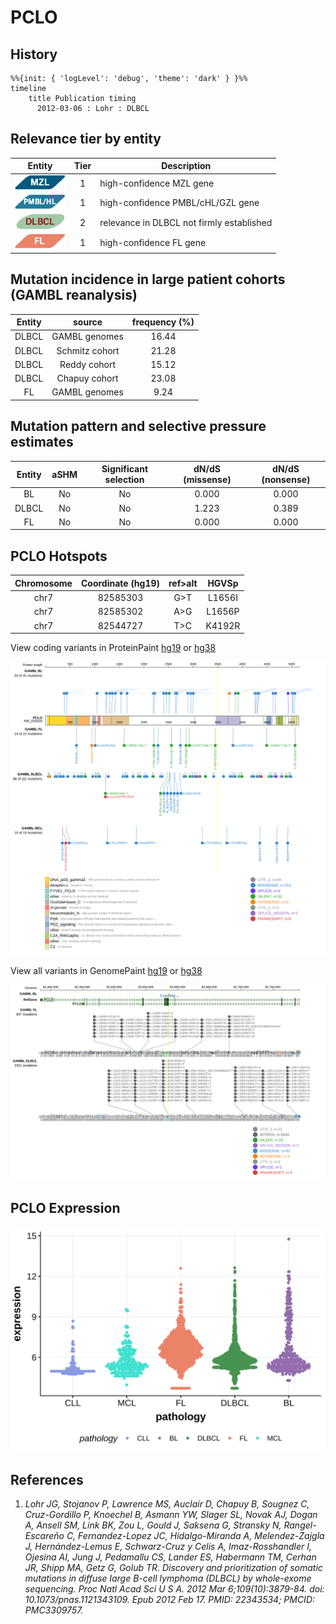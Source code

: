 # PCLO

## History
```mermaid
%%{init: { 'logLevel': 'debug', 'theme': 'dark' } }%%
timeline
    title Publication timing
      2012-03-06 : Lohr : DLBCL
```

## Relevance tier by entity

|Entity|Tier|Description                              |
|:------:|:----:|-----------------------------------------|
|![MZL](images/icons/MZL_tier1.png)|1|high-confidence MZL gene|
|![PMBL](images/icons/PMBL_tier1.png)|1|high-confidence PMBL/cHL/GZL gene|
|![DLBCL](images/icons/DLBCL_tier2.png) |2   |relevance in DLBCL not firmly established|
|![FL](images/icons/FL_tier1.png)    |1   |high-confidence FL gene                  |

## Mutation incidence in large patient cohorts (GAMBL reanalysis)

|Entity|source        |frequency (%)|
|:------:|:--------------:|:-------------:|
|DLBCL |GAMBL genomes |16.44        |
|DLBCL |Schmitz cohort|21.28        |
|DLBCL |Reddy cohort  |15.12        |
|DLBCL |Chapuy cohort |23.08        |
|FL    |GAMBL genomes | 9.24        |

## Mutation pattern and selective pressure estimates

|Entity|aSHM|Significant selection|dN/dS (missense)|dN/dS (nonsense)|
|:------:|:----:|:---------------------:|:----------------:|:----------------:|
|BL    |No  |No                   |0.000           |0.000           |
|DLBCL |No  |No                   |1.223           |0.389           |
|FL    |No  |No                   |0.000           |0.000           |


## PCLO Hotspots

| Chromosome |Coordinate (hg19) | ref>alt | HGVSp | 
 | :---:| :---: | :--: | :---: |
| chr7 | 82585303 | G>T | L1656I |
| chr7 | 82585302 | A>G | L1656P |
| chr7 | 82544727 | T>C | K4192R |

View coding variants in ProteinPaint [hg19](https://morinlab.github.io/LLMPP/GAMBL/PCLO_protein.html)  or [hg38](https://morinlab.github.io/LLMPP/GAMBL/PCLO_protein_hg38.html)

![](images/proteinpaint/PCLO_NM_033026.svg)

View all variants in GenomePaint [hg19](https://morinlab.github.io/LLMPP/GAMBL/PCLO.html)  or [hg38](https://morinlab.github.io/LLMPP/GAMBL/PCLO_hg38.html)

![](images/proteinpaint/PCLO.svg)

## PCLO Expression
![](images/gene_expression/PCLO_by_pathology.svg)

## References
1. *Lohr JG, Stojanov P, Lawrence MS, Auclair D, Chapuy B, Sougnez C, Cruz-Gordillo P, Knoechel B, Asmann YW, Slager SL, Novak AJ, Dogan A, Ansell SM, Link BK, Zou L, Gould J, Saksena G, Stransky N, Rangel-Escareño C, Fernandez-Lopez JC, Hidalgo-Miranda A, Melendez-Zajgla J, Hernández-Lemus E, Schwarz-Cruz y Celis A, Imaz-Rosshandler I, Ojesina AI, Jung J, Pedamallu CS, Lander ES, Habermann TM, Cerhan JR, Shipp MA, Getz G, Golub TR. Discovery and prioritization of somatic mutations in diffuse large B-cell lymphoma (DLBCL) by whole-exome sequencing. Proc Natl Acad Sci U S A. 2012 Mar 6;109(10):3879-84. doi: 10.1073/pnas.1121343109. Epub 2012 Feb 17. PMID: 22343534; PMCID: PMC3309757.*


<!-- ORIGIN: lohrDiscoveryPrioritizationSomatic2012a -->
<!-- DLBCL: lohrDiscoveryPrioritizationSomatic2012a -->
